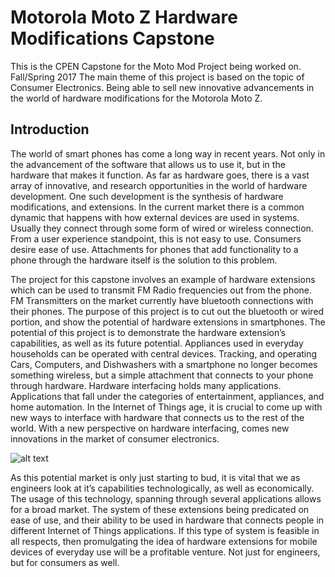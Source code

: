 # Motorola Moto Z Hardware Modifications Capstone
This is the CPEN Capstone for the Moto Mod Project being worked on. Fall/Spring 2017
The main theme of this project is based on the topic of Consumer Electronics. Being able to sell new innovative advancements in the world of hardware modifications for the Motorola Moto Z.

## Introduction
The world of smart phones has come a long way in recent years. Not only in the advancement of the software that allows us to use it, but in the hardware that makes it function. As far as hardware goes, there is a vast array of innovative, and research opportunities in the world of hardware development. One such development is the synthesis of hardware modifications, and extensions. In the current market there is a common dynamic that happens with how external devices are used in systems. Usually they connect through some form of wired or wireless connection. From a user experience standpoint, this is not easy to use. Consumers desire ease of use. Attachments for phones that add functionality to a phone through the hardware itself is the solution to this problem.

The project for this capstone involves an example of hardware extensions which can be used to transmit FM Radio frequencies out from the phone. FM Transmitters on the market currently have bluetooth connections with their phones. The purpose of this project is to cut out the bluetooth or wired portion, and show the potential of hardware extensions in smartphones. The potential of this project is to demonstrate the hardware extension’s capabilities, as well as its future potential. Appliances used in everyday households can be operated with central devices. Tracking, and operating Cars, Computers, and Dishwashers with a smartphone no longer becomes something wireless, but a simple attachment that connects to your phone through hardware. Hardware interfacing holds many applications. Applications that fall under the categories of entertainment, appliances, and home automation. In the Internet of Things age, it is crucial to come up with new ways to interface with hardware that connects us to the rest of the world. With a new perspective on hardware interfacing, comes new innovations in the market of consumer electronics. 


![alt text](https://static1.squarespace.com/static/5715eee9b09f95a12b44e0ed/t/5756e708a3360cdbab7d5bd8/1465313491952/hw-perfref-diagram-1-2.png?format=1000w "Moto Schematic Perforated Board")

As this potential market is only just starting to bud, it is vital that we as engineers look at it’s capabilities technologically, as well as economically. The usage of this technology, spanning through several applications allows for a broad market. The system of these extensions being predicated on ease of use, and their ability to be used in hardware that connects people in different Internet of Things applications. If this type of system is feasible in all respects, then promulgating the idea of hardware extensions for mobile devices of everyday use will be a profitable venture. Not just for engineers, but for consumers as well.


